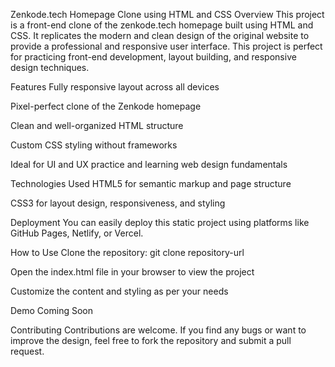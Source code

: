 Zenkode.tech Homepage Clone using HTML and CSS
Overview
This project is a front-end clone of the zenkode.tech homepage built using HTML and CSS. It replicates the modern and clean design of the original website to provide a professional and responsive user interface. This project is perfect for practicing front-end development, layout building, and responsive design techniques.

Features
Fully responsive layout across all devices

Pixel-perfect clone of the Zenkode homepage

Clean and well-organized HTML structure

Custom CSS styling without frameworks

Ideal for UI and UX practice and learning web design fundamentals

Technologies Used
HTML5 for semantic markup and page structure

CSS3 for layout design, responsiveness, and styling

Deployment
You can easily deploy this static project using platforms like GitHub Pages, Netlify, or Vercel.

How to Use
Clone the repository: git clone repository-url

Open the index.html file in your browser to view the project

Customize the content and styling as per your needs

Demo
Coming Soon

Contributing
Contributions are welcome. If you find any bugs or want to improve the design, feel free to fork the repository and submit a pull request.
